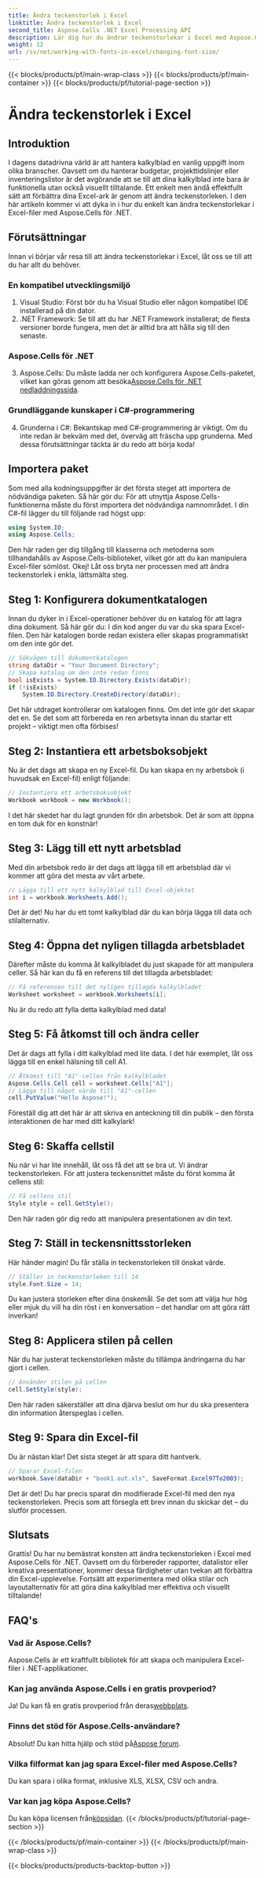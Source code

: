 ```yaml
---
title: Ändra teckenstorlek i Excel
linktitle: Ändra teckenstorlek i Excel
second_title: Aspose.Cells .NET Excel Processing API
description: Lär dig hur du ändrar teckenstorlekar i Excel med Aspose.Cells för .NET. Den här enkla guiden leder dig genom steg-för-steg-kodning för att göra dina kalkylblad mer tilltalande.
weight: 12
url: /sv/net/working-with-fonts-in-excel/changing-font-size/
---
```


{{< blocks/products/pf/main-wrap-class >}}
{{< blocks/products/pf/main-container >}}
{{< blocks/products/pf/tutorial-page-section >}}

# Ändra teckenstorlek i Excel

## Introduktion
I dagens datadrivna värld är att hantera kalkylblad en vanlig uppgift inom olika branscher. Oavsett om du hanterar budgetar, projekttidslinjer eller inventeringslistor är det avgörande att se till att dina kalkylblad inte bara är funktionella utan också visuellt tilltalande. Ett enkelt men ändå effektfullt sätt att förbättra dina Excel-ark är genom att ändra teckenstorleken. I den här artikeln kommer vi att dyka in i hur du enkelt kan ändra teckenstorlekar i Excel-filer med Aspose.Cells för .NET. 
## Förutsättningar
Innan vi börjar vår resa till att ändra teckenstorlekar i Excel, låt oss se till att du har allt du behöver.
### En kompatibel utvecklingsmiljö
1. Visual Studio: Först bör du ha Visual Studio eller någon kompatibel IDE installerad på din dator.
2. .NET Framework: Se till att du har .NET Framework installerat; de flesta versioner borde fungera, men det är alltid bra att hålla sig till den senaste.
### Aspose.Cells för .NET
3.  Aspose.Cells: Du måste ladda ner och konfigurera Aspose.Cells-paketet, vilket kan göras genom att besöka[Aspose.Cells för .NET nedladdningssida](https://releases.aspose.com/cells/net/).
### Grundläggande kunskaper i C#-programmering
4. Grunderna i C#: Bekantskap med C#-programmering är viktigt. Om du inte redan är bekväm med det, överväg att fräscha upp grunderna. 
Med dessa förutsättningar täckta är du redo att börja koda!
## Importera paket
Som med alla kodningsuppgifter är det första steget att importera de nödvändiga paketen. Så här gör du:
För att utnyttja Aspose.Cells-funktionerna måste du först importera det nödvändiga namnområdet. I din C#-fil lägger du till följande rad högst upp:
```csharp
using System.IO;
using Aspose.Cells;
```
Den här raden ger dig tillgång till klasserna och metoderna som tillhandahålls av Aspose.Cells-biblioteket, vilket gör att du kan manipulera Excel-filer sömlöst.
Okej! Låt oss bryta ner processen med att ändra teckenstorlek i enkla, lättsmälta steg. 
## Steg 1: Konfigurera dokumentkatalogen
Innan du dyker in i Excel-operationer behöver du en katalog för att lagra dina dokument. Så här gör du:
I din kod anger du var du ska spara Excel-filen. Den här katalogen borde redan existera eller skapas programmatiskt om den inte gör det. 
```csharp
// Sökvägen till dokumentkatalogen
string dataDir = "Your Document Directory";
// Skapa katalog om den inte redan finns
bool isExists = System.IO.Directory.Exists(dataDir);
if (!isExists)
    System.IO.Directory.CreateDirectory(dataDir);
```
Det här utdraget kontrollerar om katalogen finns. Om det inte gör det skapar det en. Se det som att förbereda en ren arbetsyta innan du startar ett projekt – viktigt men ofta förbises!
## Steg 2: Instantiera ett arbetsboksobjekt
Nu är det dags att skapa en ny Excel-fil. 
Du kan skapa en ny arbetsbok (i huvudsak en Excel-fil) enligt följande:
```csharp
// Instantiera ett arbetsboksobjekt
Workbook workbook = new Workbook();
```
I det här skedet har du lagt grunden för din arbetsbok. Det är som att öppna en tom duk för en konstnär!
## Steg 3: Lägg till ett nytt arbetsblad
Med din arbetsbok redo är det dags att lägga till ett arbetsblad där vi kommer att göra det mesta av vårt arbete.
```csharp
// Lägga till ett nytt kalkylblad till Excel-objektet
int i = workbook.Worksheets.Add();
```
Det är det! Nu har du ett tomt kalkylblad där du kan börja lägga till data och stilalternativ.
## Steg 4: Öppna det nyligen tillagda arbetsbladet
Därefter måste du komma åt kalkylbladet du just skapade för att manipulera celler.
Så här kan du få en referens till det tillagda arbetsbladet:
```csharp
// Få referensen till det nyligen tillagda kalkylbladet
Worksheet worksheet = workbook.Worksheets[i];
```
Nu är du redo att fylla detta kalkylblad med data!
## Steg 5: Få åtkomst till och ändra celler
Det är dags att fylla i ditt kalkylblad med lite data.
I det här exemplet, låt oss lägga till en enkel hälsning till cell A1. 
```csharp
// Åtkomst till "A1"-cellen från kalkylbladet
Aspose.Cells.Cell cell = worksheet.Cells["A1"];
// Lägga till något värde till "A1"-cellen
cell.PutValue("Hello Aspose!");
```
Föreställ dig att det här är att skriva en anteckning till din publik – den första interaktionen de har med ditt kalkylark!
## Steg 6: Skaffa cellstil 
Nu när vi har lite innehåll, låt oss få det att se bra ut. Vi ändrar teckenstorleken.
För att justera teckensnittet måste du först komma åt cellens stil:
```csharp
// Få cellens stil
Style style = cell.GetStyle();
```
Den här raden gör dig redo att manipulera presentationen av din text. 
## Steg 7: Ställ in teckensnittsstorleken
Här händer magin! Du får ställa in teckenstorleken till önskat värde.
```csharp
// Ställer in teckenstorleken till 14
style.Font.Size = 14;
```
Du kan justera storleken efter dina önskemål. Se det som att välja hur hög eller mjuk du vill ha din röst i en konversation – det handlar om att göra rätt inverkan!
## Steg 8: Applicera stilen på cellen
När du har justerat teckenstorleken måste du tillämpa ändringarna du har gjort i cellen.
```csharp
// Använder stilen på cellen
cell.SetStyle(style);
```
Den här raden säkerställer att dina djärva beslut om hur du ska presentera din information återspeglas i cellen. 
## Steg 9: Spara din Excel-fil
Du är nästan klar! Det sista steget är att spara ditt hantverk.
```csharp
// Sparar Excel-filen
workbook.Save(dataDir + "book1.out.xls", SaveFormat.Excel97To2003);
```
Det är det! Du har precis sparat din modifierade Excel-fil med den nya teckenstorleken. Precis som att försegla ett brev innan du skickar det – du slutför processen.
## Slutsats
Grattis! Du har nu bemästrat konsten att ändra teckenstorleken i Excel med Aspose.Cells för .NET. Oavsett om du förbereder rapporter, datalistor eller kreativa presentationer, kommer dessa färdigheter utan tvekan att förbättra din Excel-upplevelse. Fortsätt att experimentera med olika stilar och layoutalternativ för att göra dina kalkylblad mer effektiva och visuellt tilltalande!
## FAQ's
### Vad är Aspose.Cells?
Aspose.Cells är ett kraftfullt bibliotek för att skapa och manipulera Excel-filer i .NET-applikationer.
### Kan jag använda Aspose.Cells i en gratis provperiod?
 Ja! Du kan få en gratis provperiod från deras[webbplats](https://releases.aspose.com/).
### Finns det stöd för Aspose.Cells-användare?
 Absolut! Du kan hitta hjälp och stöd på[Aspose forum](https://forum.aspose.com/c/cells/9).
### Vilka filformat kan jag spara Excel-filer med Aspose.Cells?
Du kan spara i olika format, inklusive XLS, XLSX, CSV och andra.
### Var kan jag köpa Aspose.Cells?
 Du kan köpa licensen från[köpsidan](https://purchase.aspose.com/buy).
{{< /blocks/products/pf/tutorial-page-section >}}

{{< /blocks/products/pf/main-container >}}
{{< /blocks/products/pf/main-wrap-class >}}

{{< blocks/products/products-backtop-button >}}

